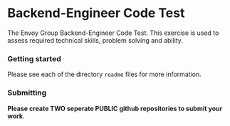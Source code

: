 # Backend-Engineer Code Test
The Envoy Group Backend-Engineer Code Test. This exercise is used to assess required technical skills, problem solving and ability.

### Getting started
Please see each of the directory `readme` files for more information.

### Submitting
**Please create TWO seperate PUBLIC github repositories to submit your work**.